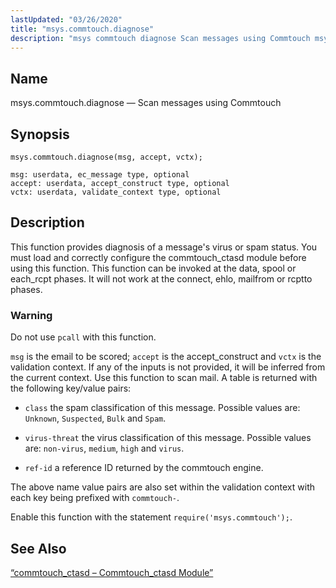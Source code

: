 ```yaml
---
lastUpdated: "03/26/2020"
title: "msys.commtouch.diagnose"
description: "msys commtouch diagnose Scan messages using Commtouch msys commtouch diagnose msg accept vctx This function provides diagnosis of a message's virus or spam status You must load and correctly configure the commtouch ctasd module before using this function This function can be invoked at the data spool or each rcpt..."
---
```


<a name="lua.ref.msys.commtouch.diagnose"></a> 
## Name

msys.commtouch.diagnose — Scan messages using Commtouch

<a name="idp26350608"></a> 
## Synopsis

`msys.commtouch.diagnose(msg, accept, vctx);`

```
msg: userdata, ec_message type, optional
accept: userdata, accept_construct type, optional
vctx: userdata, validate_context type, optional
```
<a name="idp26353200"></a> 
## Description

This function provides diagnosis of a message's virus or spam status. You must load and correctly configure the commtouch_ctasd module before using this function. This function can be invoked at the data, spool or each_rcpt phases. It will not work at the connect, ehlo, mailfrom or rcptto phases.

### Warning

Do not use `pcall` with this function.

`msg` is the email to be scored; `accept` is the accept_construct and `vctx` is the validation context. If any of the inputs is not provided, it will be inferred from the current context. Use this function to scan mail. A table is returned with the following key/value pairs:

*   `class` the spam classification of this message. Possible values are: `Unknown`, `Suspected`, `Bulk` and `Spam`.

*   `virus-threat` the virus classification of this message. Possible values are: `non-virus`, `medium`, `high` and `virus`.

*   `ref-id` a reference ID returned by the commtouch engine.

The above name value pairs are also set within the validation context with each key being prefixed with `commtouch-`.

Enable this function with the statement `require('msys.commtouch');`.

<a name="idp26367968"></a> 
## See Also

[“commtouch_ctasd – Commtouch_ctasd Module”](/momentum/3/3-reference/3-reference-modules-commtouch)